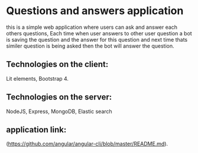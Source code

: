 # Questions and answers application

this is a simple web application where users can ask and answer each others questions,
Each time when user answers to other user question a bot is saving the question and the answer for this question and next time thats similer question is being asked then the bot will answer the question.

## Technologies on the client:

Lit elements, Bootstrap 4.

## Technologies on the server:

NodeJS, Express, MongoDB, Elastic search

## application link:

(https://github.com/angular/angular-cli/blob/master/README.md).

